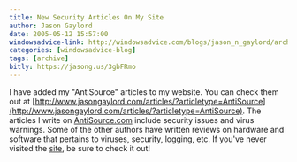 ```yaml
---
title: New Security Articles On My Site
author: Jason Gaylord
date: 2005-05-12 15:57:00
windowsadvice-link: http://windowsadvice.com/blogs/jason_n_gaylord/archive/2005/05/12/AntiSource-Articles-Online.aspx
categories: [windowsadvice-blog]
tags: [archive]
bitly: https://jasong.us/3gbFRmo
---
```


I have added my "AntiSource" articles to my website. You can check them out at [http://www.jasongaylord.com/articles/?articletype=AntiSource](http://www.jasongaylord.com/articles/?articletype=AntiSource). The articles I write on [AntiSource.com](http://www.antisource.com/) include security issues and virus warnings. Some of the other authors have written reviews on hardware and software that pertains to viruses, security, logging, etc. If you've never visited the [site](http://www.antisource.com/), be sure to check it out!